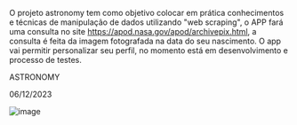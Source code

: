 O projeto astronomy tem como objetivo colocar em prática conhecimentos e técnicas de manipulação de dados utilizando "web scraping", o APP fará uma consulta no site https://apod.nasa.gov/apod/archivepix.html, a consulta é feita da imagem fotografada na data do seu nascimento.
O app vai permitir personalizar seu perfil, no momento está em desenvolvimento e processo de testes.


ASTRONOMY

06/12/2023

![image](https://github.com/marcello-py/astronomy_kivy/assets/104602474/f74af7c1-6910-46e0-9355-76c80d5777c7)


